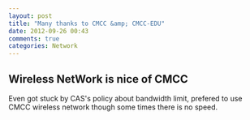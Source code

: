 ```yaml
---
layout: post
title: "Many thanks to CMCC &amp; CMCC-EDU"
date: 2012-09-26 00:43
comments: true
categories: Network
---
```

## Wireless NetWork is nice  of CMCC ##
Even got stuck by CAS's policy about bandwidth limit, prefered to use CMCC wireless network though some times there is no speed.
